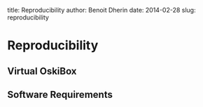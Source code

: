 title: Reproducibility
author: Benoit Dherin
date: 2014-02-28
slug: reproducibility

Reproducibility 
===============


## Virtual OskiBox

## Software Requirements
